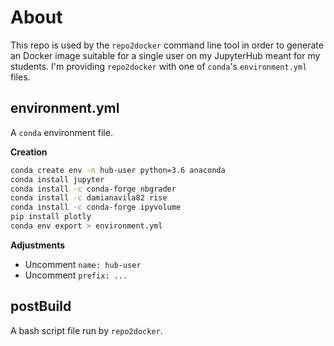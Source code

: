 # About
This repo is used by the `repo2docker` command line tool in order to generate an Docker image suitable for a single user on my JupyterHub meant for my students. I'm providing `repo2docker` with one of `conda`'s `environment.yml` files.

## environment.yml
A `conda` environment file.

__Creation__
```bash
conda create env -n hub-user python=3.6 anaconda
conda install jupyter
conda install -c conda-forge nbgrader
conda install -c damianavila82 rise
conda install -c conda-forge ipyvolume
pip install plotly
conda env export > environment.yml
```

__Adjustments__
* Uncomment `name: hub-user`
* Uncomment `prefix: ...`

## postBuild
A bash script file run by `repo2docker`.
